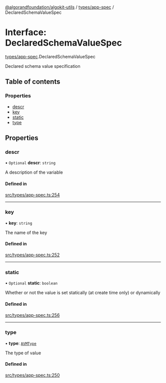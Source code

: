 [@algorandfoundation/algokit-utils](../README.md) / [types/app-spec](../modules/types_app_spec.md) / DeclaredSchemaValueSpec

# Interface: DeclaredSchemaValueSpec

[types/app-spec](../modules/types_app_spec.md).DeclaredSchemaValueSpec

Declared schema value specification

## Table of contents

### Properties

- [descr](types_app_spec.DeclaredSchemaValueSpec.md#descr)
- [key](types_app_spec.DeclaredSchemaValueSpec.md#key)
- [static](types_app_spec.DeclaredSchemaValueSpec.md#static)
- [type](types_app_spec.DeclaredSchemaValueSpec.md#type)

## Properties

### descr

• `Optional` **descr**: `string`

A description of the variable

#### Defined in

[src/types/app-spec.ts:254](https://github.com/algorandfoundation/algokit-utils-ts/blob/main/src/types/app-spec.ts#L254)

___

### key

• **key**: `string`

The name of the key

#### Defined in

[src/types/app-spec.ts:252](https://github.com/algorandfoundation/algokit-utils-ts/blob/main/src/types/app-spec.ts#L252)

___

### static

• `Optional` **static**: `boolean`

Whether or not the value is set statically (at create time only) or dynamically

#### Defined in

[src/types/app-spec.ts:256](https://github.com/algorandfoundation/algokit-utils-ts/blob/main/src/types/app-spec.ts#L256)

___

### type

• **type**: [`AVMType`](../modules/types_app_spec.md#avmtype)

The type of value

#### Defined in

[src/types/app-spec.ts:250](https://github.com/algorandfoundation/algokit-utils-ts/blob/main/src/types/app-spec.ts#L250)
